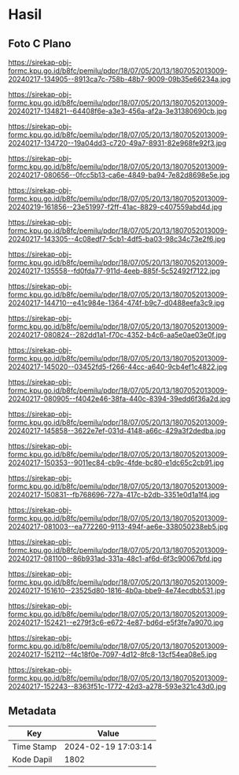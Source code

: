 # Hasil

## Foto C Plano

https://sirekap-obj-formc.kpu.go.id/b8fc/pemilu/pdpr/18/07/05/20/13/1807052013009-20240217-134905--8913ca7c-758b-48b7-9009-09b35e66234a.jpg

https://sirekap-obj-formc.kpu.go.id/b8fc/pemilu/pdpr/18/07/05/20/13/1807052013009-20240217-134821--64408f6e-a3e3-456a-af2a-3e31380690cb.jpg

https://sirekap-obj-formc.kpu.go.id/b8fc/pemilu/pdpr/18/07/05/20/13/1807052013009-20240217-134720--19a04dd3-c720-49a7-8931-82e968fe92f3.jpg

https://sirekap-obj-formc.kpu.go.id/b8fc/pemilu/pdpr/18/07/05/20/13/1807052013009-20240217-080656--0fcc5b13-ca6e-4849-ba94-7e82d8698e5e.jpg

https://sirekap-obj-formc.kpu.go.id/b8fc/pemilu/pdpr/18/07/05/20/13/1807052013009-20240219-161856--23e51997-f2ff-41ac-8829-c407559abd4d.jpg

https://sirekap-obj-formc.kpu.go.id/b8fc/pemilu/pdpr/18/07/05/20/13/1807052013009-20240217-143305--4c08edf7-5cb1-4df5-ba03-98c34c73e2f6.jpg

https://sirekap-obj-formc.kpu.go.id/b8fc/pemilu/pdpr/18/07/05/20/13/1807052013009-20240217-135558--fd0fda77-911d-4eeb-885f-5c52492f7122.jpg

https://sirekap-obj-formc.kpu.go.id/b8fc/pemilu/pdpr/18/07/05/20/13/1807052013009-20240217-144710--e41c984e-1364-474f-b9c7-d0488eefa3c9.jpg

https://sirekap-obj-formc.kpu.go.id/b8fc/pemilu/pdpr/18/07/05/20/13/1807052013009-20240217-080824--282dd1a1-f70c-4352-b4c6-aa5e0ae03e0f.jpg

https://sirekap-obj-formc.kpu.go.id/b8fc/pemilu/pdpr/18/07/05/20/13/1807052013009-20240217-145020--03452fd5-f266-44cc-a640-9cb4ef1c4822.jpg

https://sirekap-obj-formc.kpu.go.id/b8fc/pemilu/pdpr/18/07/05/20/13/1807052013009-20240217-080905--f4042e46-38fa-440c-8394-39edd6f36a2d.jpg

https://sirekap-obj-formc.kpu.go.id/b8fc/pemilu/pdpr/18/07/05/20/13/1807052013009-20240217-145858--3622e7ef-031d-4148-a66c-429a3f2dedba.jpg

https://sirekap-obj-formc.kpu.go.id/b8fc/pemilu/pdpr/18/07/05/20/13/1807052013009-20240217-150353--9011ec84-cb9c-4fde-bc80-e1dc65c2cb91.jpg

https://sirekap-obj-formc.kpu.go.id/b8fc/pemilu/pdpr/18/07/05/20/13/1807052013009-20240217-150831--fb768696-727a-417c-b2db-3351e0d1a1f4.jpg

https://sirekap-obj-formc.kpu.go.id/b8fc/pemilu/pdpr/18/07/05/20/13/1807052013009-20240217-081003--ea772260-9113-494f-ae6e-338050238eb5.jpg

https://sirekap-obj-formc.kpu.go.id/b8fc/pemilu/pdpr/18/07/05/20/13/1807052013009-20240217-081100--86b931ad-331a-48c1-af6d-6f3c90067bfd.jpg

https://sirekap-obj-formc.kpu.go.id/b8fc/pemilu/pdpr/18/07/05/20/13/1807052013009-20240217-151610--23525d80-1816-4b0a-bbe9-4e74ecdbb531.jpg

https://sirekap-obj-formc.kpu.go.id/b8fc/pemilu/pdpr/18/07/05/20/13/1807052013009-20240217-152421--e279f3c6-e672-4e87-bd6d-e5f3fe7a9070.jpg

https://sirekap-obj-formc.kpu.go.id/b8fc/pemilu/pdpr/18/07/05/20/13/1807052013009-20240217-152112--f4c18f0e-7097-4d12-8fc8-13cf54ea08e5.jpg

https://sirekap-obj-formc.kpu.go.id/b8fc/pemilu/pdpr/18/07/05/20/13/1807052013009-20240217-152243--8363f51c-1772-42d3-a278-593e321c43d0.jpg


## Metadata

| Key        | Value               |
| ---------- | ------------------- |
| Time Stamp | 2024-02-19 17:03:14 |
| Kode Dapil | 1802                |



